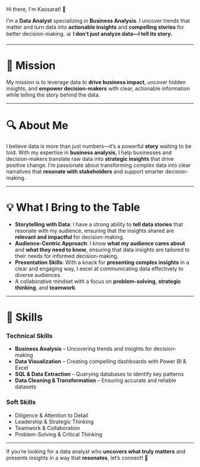  Hi there, I'm Kaosarat! 👋  

I’m a **Data Analyst** specializing in **Business Analysis**. I uncover trends that matter and turn data into **actionable insights** and **compelling stories** for better decision-making.
📊 **I don’t just analyze data—I tell its story.**

---

# 🚀 Mission

My mission is to leverage data to **drive business impact**, uncover hidden insights, and **empower decision-makers** with clear, actionable information while telling the story behind the data.

---

# 🔍 About Me

I believe data is more than just numbers—it’s a powerful **story** waiting to be told. With my expertise in **business analysis**, I help businesses and decision-makers translate raw data into **strategic insights** that drive positive change. I’m passionate about transforming complex data into clear narratives that **resonate with stakeholders** and support smarter decision-making.

---

# 💡 What I Bring to the Table

- **Storytelling with Data**: I have a strong ability to **tell data stories** that resonate with my audience, ensuring that the insights shared are **relevant and impactful** for decision-making.
- **Audience-Centric Approach**: I know **what my audience cares about** and **what they need to know**, ensuring that data insights are tailored to their needs for informed decision-making.
- **Presentation Skills**: With a knack for **presenting complex insights** in a clear and engaging way, I excel at communicating data effectively to diverse audiences.
- A collaborative mindset with a focus on **problem-solving**, **strategic thinking**, and **teamwork**.

---

# 🚀 Skills

### **Technical Skills**  
- **Business Analysis** – Uncovering trends and insights for decision-making  
- **Data Visualization** – Creating compelling dashboards with Power BI & Excel  
- **SQL & Data Extraction** – Querying databases to identify key patterns  
- **Data Cleaning & Transformation** – Ensuring accurate and reliable datasets  

### **Soft Skills**  
- Diligence & Attention to Detail  
- Leadership & Strategic Thinking  
- Teamwork & Collaboration  
- Problem-Solving & Critical Thinking  

---

If you’re looking for a data analyst who **uncovers what truly matters** and presents insights in a way that **resonates**, let’s connect! 🚀




<!--
**Kaosarat10/Kaosarat10** is a ✨ _special_ ✨ repository because its `README.md` (this file) appears on your GitHub profile.

Here are some ideas to get you started:

- 🔭 I’m currently working on ...
- 🌱 I’m currently learning ...
- 👯 I’m looking to collaborate on ...
- 🤔 I’m looking for help with ...
- 💬 Ask me about ...
- 📫 How to reach me: ...
- 😄 Pronouns: ...
- ⚡ Fun fact: ...
-->
